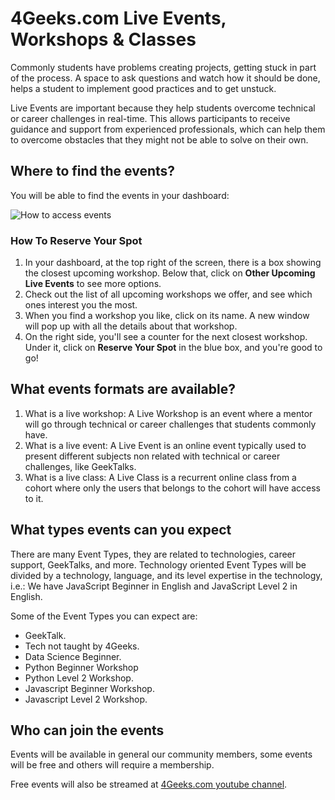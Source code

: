 # 4Geeks.com Live Events, Workshops & Classes

Commonly students have problems creating projects, getting stuck in part of the process. A space to ask questions and watch how it should be done, helps a student to implement good practices and to get unstuck.

Live Events are important because they help students overcome technical or career challenges in real-time. This allows participants to receive guidance and support from experienced professionals, which can help them to overcome obstacles that they might not be able to solve on their own.

## Where to find the events?

You will be able to find the events in your dashboard:

![How to access events](https://storage.googleapis.com/media-breathecode/121e4a50f21f28d7d431419a3aa3c921c48b4c3690336518e199a9972626494b)

### How To Reserve Your Spot

1. In your dashboard, at the top right of the screen, there is a box showing the closest upcoming workshop. Below that, click on **Other Upcoming Live Events** to see more options.
2. Check out the list of all upcoming workshops we offer, and see which ones interest you the most.
3. When you find a workshop you like, click on its name. A new window will pop up with all the details about that workshop.
4. On the right side, you'll see a counter for the next closest workshop. Under it, click on **Reserve Your Spot** in the blue box, and you're good to go!

## What events formats are available?

1. What is a live workshop: A Live Workshop is an event where a mentor will go through technical or career challenges that students commonly have.
2. What is a live event: A Live Event is an online event typically used to present different subjects non related with technical or career challenges, like GeekTalks.
3. What is a live class: A Live Class is a recurrent online class from a cohort where only the users that belongs to the cohort will have access to it.

## What types events can you expect

There are many Event Types, they are related to technologies, career support, GeekTalks, and more. Technology oriented Event Types will be divided by a technology, language, and its level expertise in the technology, i.e.: We have JavaScript Beginner in English and JavaScript Level 2 in English.

Some of the Event Types you can expect are:

- GeekTalk.
- Tech not taught by 4Geeks.
- Data Science Beginner.
- Python Beginner Workshop
- Python Level 2 Workshop.
- Javascript Beginner Workshop.
- Javascript Level 2 Workshop.

## Who can join the events

Events will be available in general our community members, some events will be free and others will require a membership.

Free events will also be streamed at [4Geeks.com youtube channel](https://www.youtube.com/@4Geeks_).
<!-- Some will be live streamed on the company youtube channel  som other are private -->
